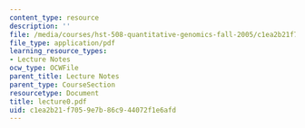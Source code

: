 ```yaml
---
content_type: resource
description: ''
file: /media/courses/hst-508-quantitative-genomics-fall-2005/c1ea2b21f7059e7b86c944072f1e6afd_lecture0.pdf
file_type: application/pdf
learning_resource_types:
- Lecture Notes
ocw_type: OCWFile
parent_title: Lecture Notes
parent_type: CourseSection
resourcetype: Document
title: lecture0.pdf
uid: c1ea2b21-f705-9e7b-86c9-44072f1e6afd
---
```

